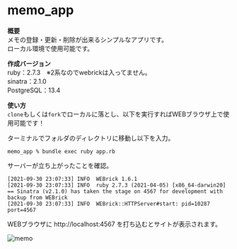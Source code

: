 # memo_app

**概要**  
メモの登録・更新・削除が出来るシンプルなアプリです。  
ローカル環境で使用可能です。  

**作成バージョン**  
ruby：2.7.3　※2系なのでwebrickは入ってません。  
sinatra：2.1.0  
PostgreSQL：13.4  

**使い方**  
`clone`もしくは`fork`でローカルに落とし、以下を実行すればWEBブラウザ上で使用可能です！  

ターミナルでフォルダのディレクトリに移動し以下を入力。
```
memo_app % bundle exec ruby app.rb
```
サーバーが立ち上がったことを確認。
```
[2021-09-30 23:07:33] INFO  WEBrick 1.6.1
[2021-09-30 23:07:33] INFO  ruby 2.7.3 (2021-04-05) [x86_64-darwin20]
== Sinatra (v2.1.0) has taken the stage on 4567 for development with backup from WEBrick
[2021-09-30 23:07:33] INFO  WEBrick::HTTPServer#start: pid=10287 port=4567
```

WEBブラウザに http://localhost:4567 を打ち込むとサイトが表示されます。  

![memo](https://user-images.githubusercontent.com/64824195/135475726-860a81a0-154a-4a65-86c9-0b25a2b1ac74.png)
